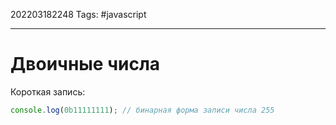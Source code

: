 202203182248
Tags: #javascript 

--- 
# Двоичные числа
Короткая запись:
```js
console.log(0b11111111); // бинарная форма записи числа 255
```